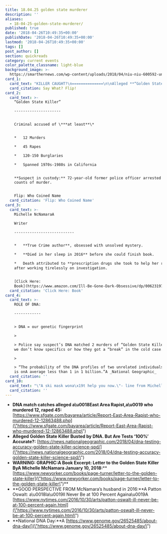 ```yaml
---
title: 18.04.25 golden state murderer
description: ''
aliases:
  - 18-04-25-golden-state-murderer/
published: true
date: '2018-04-26T10:49:35+00:00'
publishDate: '2018-04-26T10:49:35+00:00'
lastmod: '2018-04-26T10:49:35+00:00'
tags: []
post_author: []
section: quickreads
category: current events
color_palette_classname: light-blue
background_image: >-
  https://smarthernews.com/wp-content/uploads/2018/04/niu-niu-600592-unsplash-scaled.jpg
card_1:
  card_text: "KILLER CAUGHT?\n==============\n\nAlleged **“Golden State Killer”** **arrested** almost 2 months to the day of a much-anticipated book published about his crimes.\n\nDNA led to arrest onA a\x1C**National DNAA Day**” – \\*also\\* 15-yr anniversary of theA **‘Human Genome Project’** (cutting edge research on genetics).\n\nSay What? Flip!"
  card_citation: Say What? Flip!
card_2:
  card_text: >-
    “Golden State Killer”

    ---------------------


    Criminal accused of \***at least**\*


    *   12 Murders

    *   45 Rapes

    *   120-150 Burglaries

    *   Spanned 1970s-1980s in California


    **Suspect in custody:** 72-year-old former police officer arrested on 2
    counts of murder.


    Flip: Who Coined Name
  card_citation: 'Flip: Who Coined Name'
card_3:
  card_text: >-
    Michelle NcNamaraA  

    Writer

    ---------------------------


    *   **True Crime author**, obsessed with unsolved mystery.

    *   **Died in her sleep in 2016** before she could finish book.

    *   Death attributed to **prescription drugs she took to help her rest**
    after working tirelessly on investigation.


    [Click Here:
    Book](https://www.amazon.com/Ill-Be-Gone-Dark-Obsessive/dp/0062319787/ref=sr_1_1?ie=UTF8&qid=1524707227&sr=8-1&keywords=michelle+mcnamara)
  card_citation: 'Click Here: Book'
card_4:
  card_text: >-
    ROLE OF DNA:

    ------------


    > DNA = our genetic fingerprint

    > 

    > Police say suspect’s DNA matched 2 murders of “Golden State Killer”, but
    we don’t know specifics or how they got a “break” in the cold case.

    > 

    > “The probability of the DNA profiles of two unrelated individuals matching
    is onA average less than 1 in 1 billion.”A _National Geographic_
  card_citation: ''
card_10:
  card_text: "\"A ski mask wona\x19t help you now.\"- line from Michelle NcNamara's book. Her then-husband, a well-known comedian, said shortly after her death: \"She was going to solve this crime. She didna\x19t want credit for it. She wanted him to be locked up.\"\n\n[view sources](https://smarthernews.com/18-04-25-golden-state-murderer/)"
  card_citation: ''
---
```

*   **DNA match catches alleged a\\u0018East Area Rapist,a\\u0019 who murdered 12, raped 45:** [https://www.sfgate.com/bayarea/article/Report-East-Area-Rapist-who-murdered-12-12863488.php](\"https://www.sfgate.com/bayarea/article/Report-East-Area-Rapist-who-murdered-12-12863488.php\")
*   **Alleged Golden State Killer Busted by DNA. But Are Tests ‘100%’ Accurate?:** [https://news.nationalgeographic.com/2018/04/dna-testing-accuracy-golden-state-killer-science-spd/](\"https://news.nationalgeographic.com/2018/04/dna-testing-accuracy-golden-state-killer-science-spd/\")
*   **WARNING: GRAPHIC:A Book Excerpt: Letter to the Golden State Killer ByA Michelle McNamara January 10, 2018:****  
    [https://www.newyorker.com/books/page-turner/letter-to-the-golden-state-killer](\"https://www.newyorker.com/books/page-turner/letter-to-the-golden-state-killer\")**
*   **GOOD PERSPECTIVE FROM McNamara’s husband in 2016:**A Patton Oswalt: a\\u0018Ia\\u0019ll Never Be at 100 Percent Againa\\u0019A [https://www.nytimes.com/2016/10/30/arts/patton-oswalt-ill-never-be-at-100-percent-again.html](\"https://www.nytimes.com/2016/10/30/arts/patton-oswalt-ill-never-be-at-100-percent-again.html\")
*   **National DNA Day:**A [https://www.genome.gov/26525485/about-dna-day/](\"https://www.genome.gov/26525485/about-dna-day/\")